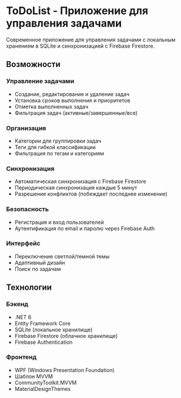 # ToDoList - Приложение для управления задачами

Современное приложение для управления задачами с локальным хранением в SQLite и синхронизацией с Firebase Firestore.

## Возможности

### Управление задачами
- Создание, редактирование и удаление задач
- Установка сроков выполнения и приоритетов
- Отметка выполненных задач
- Фильтрация задач (активные/завершенные/все)

### Организация
- Категории для группировки задач
- Теги для гибкой классификации
- Фильтрация по тегам и категориям

### Синхронизация
- Автоматическая синхронизация с Firebase Firestore
- Периодическая синхронизация каждые 5 минут
- Разрешение конфликтов (побеждает последнее изменение)

### Безопасность
- Регистрация и вход пользователей
- Аутентификация по email и паролю через Firebase Auth

### Интерфейс
- Переключение светлой/темной темы
- Адаптивный дизайн
- Поиск по задачам

## Технологии

### Бэкенд
- .NET 6
- Entity Framework Core
- SQLite (локальное хранилище)
- Firebase Firestore (облачное хранилище)
- Firebase Authentication

### Фронтенд
- WPF (Windows Presentation Foundation)
- Шаблон MVVM
- CommunityToolkit.MVVM
- MaterialDesignThemes
